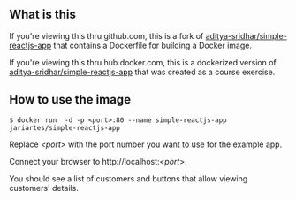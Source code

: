 ## What is this

If you're viewing this thru github.com, this is a fork of [aditya-sridhar/simple-reactjs-app](https://github.com/aditya-sridhar/simple-reactjs-app) that contains a Dockerfile for building a Docker image.

If you're viewing this thru hub.docker.com, this is a dockerized version of [aditya-sridhar/simple-reactjs-app](https://github.com/aditya-sridhar/simple-reactjs-app) that was created as a course exercise.

## How to use the image

```
$ docker run  -d -p <port>:80 --name simple-reactjs-app jariartes/simple-reactjs-app
```
Replace *\<port\>* with the port number you want to use for the example app.

Connect your browser to http://localhost:<*port*\>.

You should see a list of customers and buttons that allow viewing customers' details.